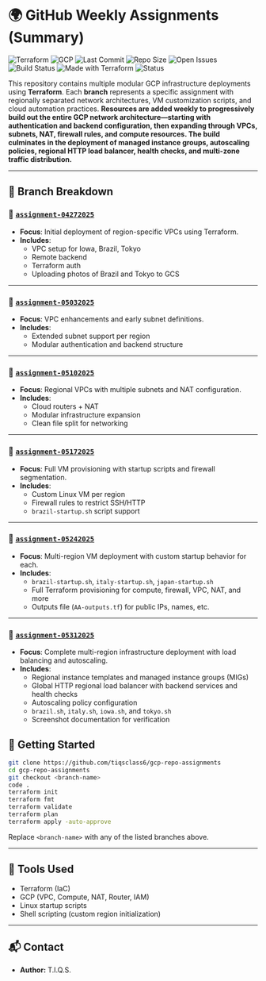 
# 🌍 GitHub Weekly Assignments (Summary)

![Terraform](https://img.shields.io/badge/IaC-Terraform-623CE4?logo=terraform&logoColor=white)
![GCP](https://img.shields.io/badge/Cloud-Google_Cloud-4285F4?logo=googlecloud&logoColor=white)
![Last Commit](https://img.shields.io/github/last-commit/tiqsclass6/gcp-repo-assignments)
![Repo Size](https://img.shields.io/github/repo-size/tiqsclass6/gcp-repo-assignments)
![Open Issues](https://img.shields.io/github/issues/tiqsclass6/gcp-repo-assignments)
![Build Status](https://img.shields.io/badge/Build-Passing-brightgreen)
![Made with Terraform](https://img.shields.io/badge/Made%20with-Terraform-5F43E9?logo=terraform)
![Status](https://img.shields.io/badge/Status-Complete-blue)

This repository contains multiple modular GCP infrastructure deployments using **Terraform**. Each **branch** represents a specific assignment with regionally separated network architectures, VM customization scripts, and cloud automation practices. **Resources are added weekly to progressively build out the entire GCP network architecture—starting with authentication and backend configuration, then expanding through VPCs, subnets, NAT, firewall rules, and compute resources. The build culminates in the deployment of managed instance groups, autoscaling policies, regional HTTP load balancer, health checks, and multi-zone traffic distribution.**

---

## 📌 Branch Breakdown

### 🔹 [`assignment-04272025`](https://github.com/tiqsclass6/gcp-repo-assignments/tree/assignment-04272025)

- **Focus**: Initial deployment of region-specific VPCs using Terraform.
- **Includes**:
  - VPC setup for Iowa, Brazil, Tokyo
  - Remote backend
  - Terraform auth
  - Uploading photos of Brazil and Tokyo to GCS

---

### 🔹 [`assignment-05032025`](https://github.com/tiqsclass6/gcp-repo-assignments/tree/assignment-05032025)

- **Focus**: VPC enhancements and early subnet definitions.
- **Includes**:
  - Extended subnet support per region
  - Modular authentication and backend structure

---

### 🔹 [`assignment-05102025`](https://github.com/tiqsclass6/gcp-repo-assignments/tree/assignment-05102025)

- **Focus**: Regional VPCs with multiple subnets and NAT configuration.
- **Includes**:
  - Cloud routers + NAT
  - Modular infrastructure expansion
  - Clean file split for networking

---

### 🔹 [`assignment-05172025`](https://github.com/tiqsclass6/gcp-repo-assignments/tree/assignment-05172025)

- **Focus**: Full VM provisioning with startup scripts and firewall segmentation.
- **Includes**:
  - Custom Linux VM per region
  - Firewall rules to restrict SSH/HTTP
  - `brazil-startup.sh` script support

---

### 🔹 [`assignment-05242025`](https://github.com/tiqsclass6/gcp-repo-assignments/tree/assignment-05242025)

- **Focus**: Multi-region VM deployment with custom startup behavior for each.
- **Includes**:
  - `brazil-startup.sh`, `italy-startup.sh`, `japan-startup.sh`
  - Full Terraform provisioning for compute, firewall, VPC, NAT, and more
  - Outputs file (`AA-outputs.tf`) for public IPs, names, etc.

---

### 🔹 [`assignment-05312025`](https://github.com/tiqsclass6/gcp-repo-assignments/tree/assignment-05312025)

- **Focus**: Complete multi-region infrastructure deployment with load balancing and autoscaling.
- **Includes**:
  - Regional instance templates and managed instance groups (MIGs)
  - Global HTTP regional load balancer with backend services and health checks
  - Autoscaling policy configuration
  - `brazil.sh`, `italy.sh`, `iowa.sh`, and `tokyo.sh`
  - Screenshot documentation for verification

## 🚀 Getting Started

```bash
git clone https://github.com/tiqsclass6/gcp-repo-assignments
cd gcp-repo-assignments
git checkout <branch-name>
code .
terraform init
terraform fmt
terraform validate
terraform plan
terraform apply -auto-approve
```

Replace `<branch-name>` with any of the listed branches above.

---

## 🧰 Tools Used

- Terraform (IaC)
- GCP (VPC, Compute, NAT, Router, IAM)
- Linux startup scripts
- Shell scripting (custom region initialization)

---

## 📬 Contact

- **Author:** T.I.Q.S.
